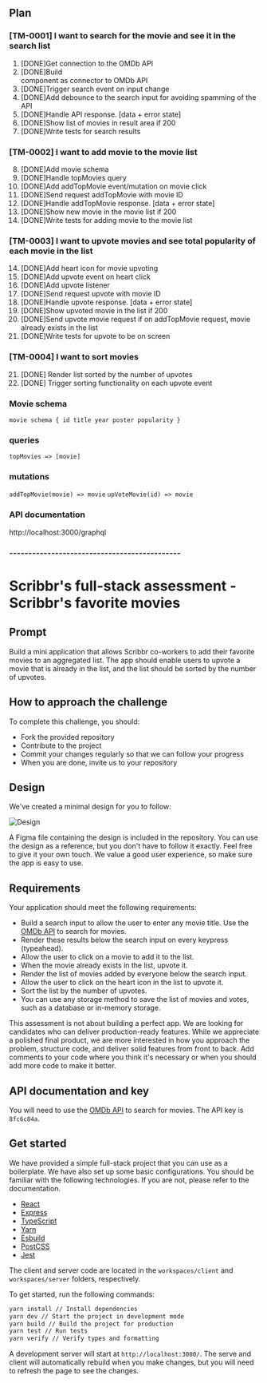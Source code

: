 ## Plan

### [TM-0001] I want to search for the movie and see it in the search list

1. [DONE]Get connection to the OMDb API
2. [DONE]Build <Search/> component as connector to OMDb API
3. [DONE]Trigger search event on input change
4. [DONE]Add debounce to the search input for avoiding spamming of the API
5. [DONE]Handle API response. [data + error state]
6. [DONE]Show list of movies in result area if 200
7. [DONE]Write tests for search results

### [TM-0002] I want to add movie to the movie list

8. [DONE]Add movie schema
9. [DONE]Handle topMovies query
10. [DONE]Add addTopMovie event/mutation on movie click
11. [DONE]Send request addTopMovie with movie ID
12. [DONE]Handle addTopMovie response. [data + error state]
13. [DONE]Show new movie in the movie list if 200
14. [DONE]Write tests for adding movie to the movie list

### [TM-0003] I want to upvote movies and see total popularity of each movie in the list

14. [DONE]Add heart icon for movie upvoting
15. [DONE]Add upvote event on heart click
16. [DONE]Add upvote listener
17. [DONE]Send request upvote with movie ID
18. [DONE]Handle upvote response. [data + error state]
19. [DONE]Show upvoted movie in the list if 200
20. [DONE]Send upvote movie request if on addTopMovie request, movie already exists in the list
21. [DONE]Write tests for upvote to be on screen

### [TM-0004] I want to sort movies

21. [DONE] Render list sorted by the number of upvotes
22. [DONE] Trigger sorting functionality on each upvote event

### Movie schema

`movie schema {
  id
  title
  year
  poster
  popularity
}`

### queries

`topMovies => [movie]`

### mutations

`addTopMovie(movie) => movie`
`upVoteMovie(id) => movie`

### API documentation

http://localhost:3000/graphql

### ---------------------------------------------

# Scribbr's full-stack assessment - Scribbr's favorite movies

## Prompt

Build a mini application that allows Scribbr co-workers to add their favorite movies to an aggregated list. The app should enable users to upvote a movie that is already in the list, and the list should be sorted by the number of upvotes.

## How to approach the challenge

To complete this challenge, you should:

- Fork the provided repository
- Contribute to the project
- Commit your changes regularly so that we can follow your progress
- When you are done, invite us to your repository

## Design

We've created a minimal design for you to follow:

![Design](/design.png)

A Figma file containing the design is included in the repository. You can use the design as a reference, but you don't have to follow it exactly. Feel free to give it your own touch. We value a good user experience, so make sure the app is easy to use.

## Requirements

Your application should meet the following requirements:

- Build a search input to allow the user to enter any movie title. Use the [OMDb API](http://www.omdbapi.com/) to search for movies.
- Render these results below the search input on every keypress (typeahead).
- Allow the user to click on a movie to add it to the list.
- When the movie already exists in the list, upvote it.
- Render the list of movies added by everyone below the search input.
- Allow the user to click on the heart icon in the list to upvote it.
- Sort the list by the number of upvotes.
- You can use any storage method to save the list of movies and votes, such as a database or in-memory storage.

This assessment is not about building a perfect app. We are looking for candidates who can deliver production-ready features. While we appreciate a polished final product, we are more interested in how you approach the problem, structure code, and deliver solid features from front to back. Add comments to your code where you think it's necessary or when you should add more code to make it better.

## API documentation and key

You will need to use the [OMDb API](http://www.omdbapi.com/) to search for movies. The API key is `8fc6c84a`.

## Get started

We have provided a simple full-stack project that you can use as a boilerplate. We have also set up some basic configurations. You should be familiar with the following technologies. If you are not, please refer to the documentation.

- [React](https://reactjs.org/)
- [Express](https://expressjs.com/)
- [TypeScript](https://www.typescriptlang.org/)
- [Yarn](https://yarnpkg.com/)
- [Esbuild](https://esbuild.github.io/)
- [PostCSS](https://postcss.org/)
- [Jest](https://jestjs.io/)

The client and server code are located in the `workspaces/client` and `workspaces/server` folders, respectively.

To get started, run the following commands:

```sh
yarn install // Install dependencies
yarn dev // Start the project in development mode
yarn build // Build the project for production
yarn test // Run tests
yarn verify // Verify types and formatting
```

A development server will start at `http://localhost:3000/`. The serve and client will automatically rebuild when you make changes, but you will need to refresh the page to see the changes.
